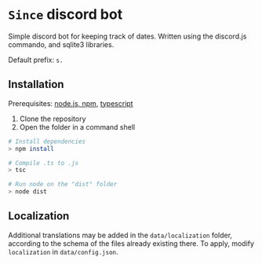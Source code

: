 # `Since` discord bot

Simple discord bot for keeping track of dates.
Written using the discord.js commando, and sqlite3 libraries.

Default prefix: `s.`

## Installation

Prerequisites: [node.js, npm](https://nodejs.org/), [typescript](https://www.npmjs.com/package/typescript)

1. Clone the repository
2. Open the folder in a command shell
```sh
# Install dependencies
> npm install

# Compile .ts to .js
> tsc

# Run node on the "dist" folder
> node dist
```

## Localization
Additional translations may be added in the `data/localization` folder, according to the schema of the files already existing there.
To apply, modify `localization` in `data/config.json`.
